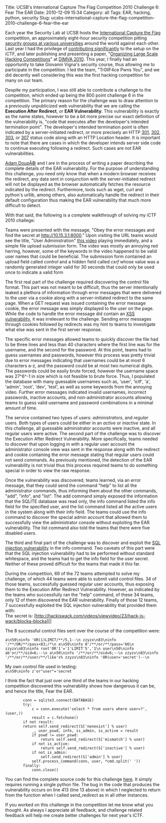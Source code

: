 Title: UCSB's International Capture The Flag Competition 2010 Challenge 6: Fear The EAR
Date: 2010-12-09 15:34
Category: all
Tags: EAR, hacking, python, security
Slug: ucsbs-international-capture-the-flag-competition-2010-challenge-6-fear-the-ear

Each year the Security Lab at UCSB hosts the [International Capture the
Flag][] competition, an approximately eight-hour security competition
pitting [security groups at various universities][] around the world
against each other. Last year I had the privilege of [contributing
significantly][] to the setup on the iCTF, and later publishing and
presenting a paper, "[Organizing Large Scale Hacking
Competitions][]" at [DIMVA 2010][]. This year, I finally had an
opportunity to take Giovanni Vigna's security course, thus allowing me
to participate in the competition. I led the team, "Tr0llF4ce Pwns
You", and we did decently well considering this was the first hacking
competition for many on our team.

Despite my participation, I was still able to contribute a challenge to
the competition, which ended up being the 800 point challenge 6 in the
competition. The primary reason for the challenge was to draw attention
to a previously unpublicized web vulnerability that we are calling the
**Execution After Redirect**, or **EAR Vulnerability**. This
vulnerability is exactly as the name states, however to be a bit more
precise our exact definition of the vulnerability is, "code that
executes after the developer's intended termination point". The
developer's intended termination point is often indicated by a
server-initiated redirect, or more precisely an HTTP [301][], [302][],
[303][], or [307][] status code along with an HTTP Location header. It
is important to note that there are cases in which the developer intends
server side code to continue executing following a redirect. Such cases
are not EAR vulnerabilities.

[Adam DoupÃ©][] and I are in the process of writing a paper describing
the complete details of the EAR vulnerability. For the purpose of
understanding this challenge, you need only know that when a modern
browser receives the redirect, any data sent in conjunction with the
server-initiated redirect will not be displayed as the browser
automatically fetches the resource indicated by the redirect.
Furthermore, tools such as wget, curl and python's urllib, among
others, also automatically handle the redirect in their default
configuration thus making the EAR vulnerability that much more difficult
to detect.

With that said, the following is a complete walkthrough of solving my
iCTF 2010 challege:

Teams were presented with the message, "Obey the error messages and
find the secret at http://10.15.3.1:8000." Upon visiting the URL teams
would see the title, "User Administration" [this video][] playing
immediately, and a simple file upload submission form. The video was
mostly an annoying red herring, however, some of the keywords in the
video happened to be valid user names that could be beneficial. The
submission form contained an upload field called *control* and a hidden
field called *csrf* whose value was a randomly generated integer valid
for 30 seconds that could only be used once to indicate a valid form

The first real part of the challenge required discovering the control
file format. This part was not meant to be difficult, thus the server
intentionally leaked a plethora of information through error messages
that were delivered to the user via a cookie along with a
server-initiated redirect to the same page. When a GET request was
issued containing the error message cookie, the error message was simply
displayed to the user on the page. While the code to handle the error
message did contain an [XSS vulnerability][], it was irrelevant to the
challenge. Sending error messages through cookies followed by redirects
was my hint to teams to investigate what else was sent in the first
server response.

The specific error messages allowed teams to quickly discover the file
had to be three lines and less than 40 characters where the first line
was for the username, and the second for the password. At this point,
teams had to guess usernames and passwords, however this process was
pretty trivial due to error messages indicating that usernames could be
at most 6 characters a-z, and the password could be at most two
numerical digits. The passwords could be easily brute forced, however
the username space was 27^6^-1 in size which is not feasible to brute
force. Thus, I populated the database with many guessable usernames such
as, 'user', 'ictf', 'a', 'admin', 'root', 'dev',
'test', as well as some keywords from the annoying video. Further
error messages indicated invalid usernames, incorrect passwords,
inactive accounts, and non-administrator accounts allowing teams to
guess valid username and password combinations in a minimal amount of
time.

The service contained two types of users: *administrators*, and
*regular* users. Both types of users could be either in an *active* or
*inactive* state. In this challenge, all guessable administrator
accounts were inactive, and all regular users were active. The second
part of the challenge was to discover the Execution After Redirect
Vulnerability. More specifically, teams needed to discover that upon
logging in with a regular user account the administrator console view
was sent in the response along with the redirect and cookie containing
the error message stating that regular users could not send commands. As
previously mentioned, the detection of the EAR vulnerability is not
trivial thus this process required teams to do something special in
order to view the raw response.

Once the vulnerability was discovered, teams learned, via an error
message, that they could send the command "help" to list all the
administrator commands, thus informing them about the other commands,
"add", "info", and "list". The add command simply exposed
the information that the SQLITE database was read only, the info command
listed the info field for the specified user, and the list command
listed all the active users in the system along with their info field.
The teams could use the info command to discover the special admin
account that allowed them to successfully view the administrator console
without exploiting the EAR vulnerability. The list command also told the
teams that there were five disabled users.

The third and final part of the challenge was to discover and exploit
the [SQL injection vulnerability][] in the info command. Two caveats of
this part were that the SQL injection vulnerability had to be performed
without standard whitespace, and the teams had to get the info field for
the user secret. Neither of these proved difficult for the teams that
made it this far.

During the competition, 69 of the 72 teams attempted to solve my
challenge, of which 44 teams were able to submit valid control files. 34
of those teams, successfully guessed regular user accounts, thus
exposing them to the Execution After Redirect Vulnerability. However, as
indicated by the teams who successfully ran the "help" command, of
these 34 teams, only 12 of them discovered the EAR vulnerability.
Finally of those 12 teams, 7 successfully exploited the SQL injection
vulnerability that provided them with:  
The secret is:
[http://hackiswack.com/videos/viewvideo/23/hack-is-wack/blocka-blocka][]

The 8 successful control files sent over the course of the competition
were:  

`a\n50\ninfo 'OR(1)LIMIT/**/5,1--\n zzyzx\n83\ninfo '/**/OR/**/pass<83;/*\n a\n50\ninfo 0'/**/or/**/pass='66\n zzyzx\n83\ninfo root'OR'1'='1'LIMIT'5','1\n user\n50\ninfo ab'or/**/oid=6;--\n a\n50\ninfo '/**/or/**/oid=6;--\n zzyzx\n83\ninfo '/**/or/**/user/**/like's% zzyzx\n83\ninfo 'OR(user='secret')--\n`

My own control file used in testing:  
`a\n50\ninfo z'or"user"='secret`

I think the fact that just over one third of the teams in our hacking
competition discovered this vulnerability shows how dangerous it can be,
and hence the title, Fear the EAR.

~~~~ {lang="python" line="1"}
        conn = sqlite3.connect(DATABASE)
        try:
            c = conn.execute('select * from users where user=?', (user,))
            result = c.fetchone()
        if not result:
        return self.send_redirect(S['nonexist'] % user)
            _, user_pswd, info, is_admin, is_active = result
            if pswd != user_pswd:
                return self.send_redirect(S['mismatch'] % user)
            if not is_active:
                return self.send_redirect(S['inactive'] % user)
            if not is_admin:
                self.send_redirect(S['admin'] % user)
            self.process_command(conn, user, *cmd.split(' '))
        finally:
            conn.close()
~~~~

You can find the complete source code for this challenge [here][]. It
simply requires running a single python file. The bug in the code that
produces the vulnerability occurs on line 413 (line 13 above) in which I
neglected to return from the function when I called send\_redirect as in
all other instances.

If you worked on this challenge in the competition let me know what you
thought. As always I appreciate all feedback, and challenge related
feedback will help me create better challenges for next year's iCTF.

  [International Capture the Flag]: http://ictf.cs.ucsb.edu/
  [security groups at various universities]: http://ictf.cs.ucsb.edu/ictf10/participants.php
  [contributing significantly]: /2009/12/06/ictf09-%E2%80%93-ucsbs-international-capture-the-flag-competition/
  [Organizing Large Scale Hacking Competitions]: http://portal.acm.org/citation.cfm?id=1884859
  [DIMVA 2010]: http://dimva2010.fkie.fraunhofer.de/program.html
  [301]: http://www.w3.org/Protocols/rfc2616/rfc2616-sec10.html#sec10.3.2
  [302]: http://www.w3.org/Protocols/rfc2616/rfc2616-sec10.html#sec10.3.3
  [303]: http://www.w3.org/Protocols/rfc2616/rfc2616-sec10.html#sec10.3.4
  [307]: http://www.w3.org/Protocols/rfc2616/rfc2616-sec10.html#sec10.3.8
  [Adam DoupÃ©]: http://adamdoupe.com/
  [this video]: http://www.archive.org/download/MannyCanard_USCSpeedRemix/MannyCanardH264.ogv
  [XSS vulnerability]: http://en.wikipedia.org/wiki/Cross-site_scripting
  [SQL injection vulnerability]: http://en.wikipedia.org/wiki/SQL_injection
  [http://hackiswack.com/videos/viewvideo/23/hack-is-wack/blocka-blocka]:
    http://hackiswack.com/videos/viewvideo/23/hack-is-wack/blocka-blocka
  [here]: http://cs.ucsb.edu/~bboe/public/src/ictf2010_challenge6.tar.gz
